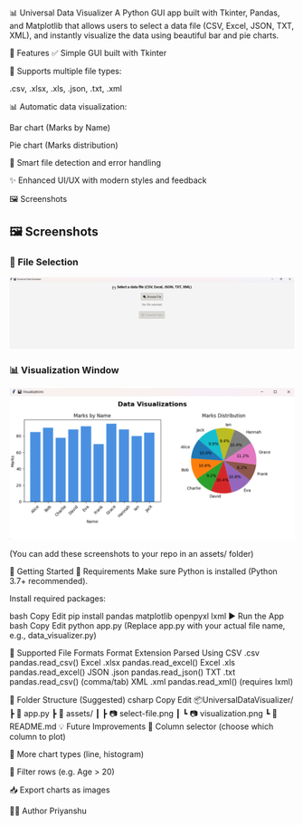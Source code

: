 📊 Universal Data Visualizer
A Python GUI app built with Tkinter, Pandas, and Matplotlib that allows users to select a data file (CSV, Excel, JSON, TXT, XML), and instantly visualize the data using beautiful bar and pie charts.

🎯 Features
✅ Simple GUI built with Tkinter

📁 Supports multiple file types:

.csv, .xlsx, .xls, .json, .txt, .xml

📊 Automatic data visualization:

Bar chart (Marks by Name)

Pie chart (Marks distribution)

🧠 Smart file detection and error handling

✨ Enhanced UI/UX with modern styles and feedback

🖼️ Screenshots

## 🖼️ Screenshots

### 📁 File Selection
![Select File](assets/select-file.png)

### 📊 Visualization Window
![Charts Display](assets/visualization.png)


(You can add these screenshots to your repo in an assets/ folder)

🚀 Getting Started
🔧 Requirements
Make sure Python is installed (Python 3.7+ recommended).

Install required packages:

bash
Copy
Edit
pip install pandas matplotlib openpyxl lxml
▶️ Run the App
bash
Copy
Edit
python app.py
(Replace app.py with your actual file name, e.g., data_visualizer.py)

📂 Supported File Formats
Format	Extension	Parsed Using
CSV	.csv	pandas.read_csv()
Excel	.xlsx	pandas.read_excel()
Excel	.xls	pandas.read_excel()
JSON	.json	pandas.read_json()
TXT	.txt	pandas.read_csv() (comma/tab)
XML	.xml	pandas.read_xml() (requires lxml)

📁 Folder Structure (Suggested)
csharp
Copy
Edit
📦UniversalDataVisualizer/
 ┣ 📜 app.py
 ┣ 📁 assets/
 ┃ ┣ 📷 select-file.png
 ┃ ┗ 📷 visualization.png
 ┗ 📜 README.md
💡 Future Improvements
📌 Column selector (choose which column to plot)

📌 More chart types (line, histogram)

📌 Filter rows (e.g. Age > 20)

📥 Export charts as images

👨‍💻 Author
Priyanshu
